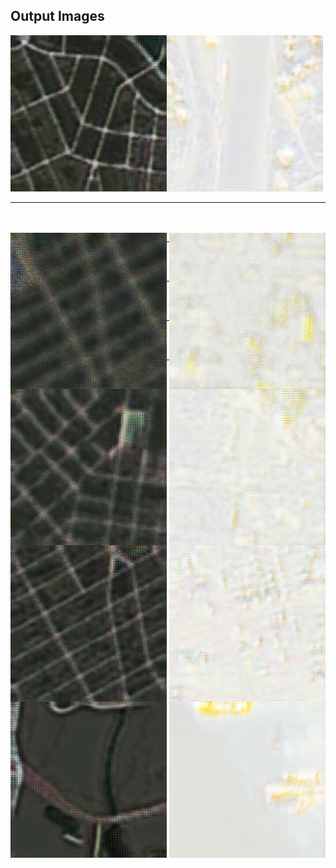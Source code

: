 ## Output Images

<img align="left" alt="CPP" width="250px" src="https://github.com/aparna8902/ML_Research/blob/master/Output/satellite_1000.png">
<img alt="CPP" width="250px" src="https://github.com/aparna8902/ML_Research/blob/master/Output/map_1000.png">
<hr>
<br><br>


<img align="left" alt="CPP" width="250px" src="https://github.com/aparna8902/ML_Research/blob/master/Output/satellite_200.png">
<img align="right" alt="CPP" width="250px" src="https://github.com/aparna8902/ML_Research/blob/master/Output/map_200.png">
<hr>
<br><br>



<img align="left" alt="CPP" width="250px" src="https://github.com/aparna8902/ML_Research/blob/master/Output/satellite_400.png">
<img align="right" alt="CPP" width="250px" src="https://github.com/aparna8902/ML_Research/blob/master/Output/map_400.png">
<hr>
<br><br>


<img align="left" alt="CPP" width="250px" src="https://github.com/aparna8902/ML_Research/blob/master/Output/satellite_600.png">
<img align="right" alt="CPP" width="250px" src="https://github.com/aparna8902/ML_Research/blob/master/Output/map_600.png">
<hr>
<br><br>



<img align="left" alt="CPP" width="250px" src="https://github.com/aparna8902/ML_Research/blob/master/Output/satellite_800.png">
<img align="right" alt="CPP" width="250px" src="https://github.com/aparna8902/ML_Research/blob/master/Output/map_800.png">
<hr>
<br><br>
